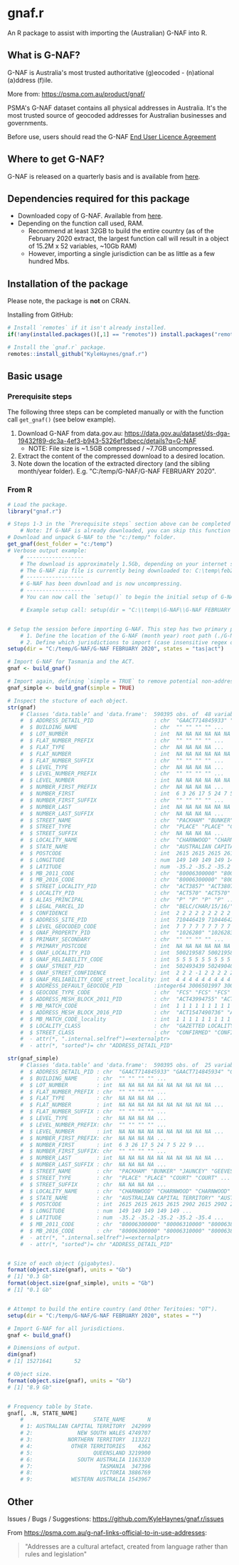 # gnaf.r

An R package to assist with importing the (Australian) G-NAF into R.

## What is G-NAF?

G-NAF is Australia's most trusted authoritative (g)eocoded - (n)ational (a)ddress (f)ile.

More from: https://psma.com.au/product/gnaf/

PSMA's G-NAF dataset contains all physical addresses in Australia. It's the most trusted source of geocoded addresses for Australian businesses and governments.

Before use, users should read the G-NAF [End User Licence Agreement](https://data.gov.au/dataset/ds-dga-19432f89-dc3a-4ef3-b943-5326ef1dbecc/distribution/dist-dga-09f74802-08b1-4214-a6ea-3591b2753d30/details?q=)

## Where to get G-NAF?

G-NAF is released on a quarterly basis and is available from [here](https://data.gov.au/dataset/ds-dga-19432f89-dc3a-4ef3-b943-5326ef1dbecc/details?q=G-NAF).

## Dependencies required for this package

- Downloaded copy of G-NAF. Available from [here](https://data.gov.au/dataset/ds-dga-19432f89-dc3a-4ef3-b943-5326ef1dbecc/details?q=G-NAF).
- Depending on the function call used, RAM. 
    * Recommend at least 32GB to build the entire country (as of the February 2020 extract, the largest function call will result in a object of 15.2M x 52 variables, ~10Gb RAM)
    * However, importing a single jurisdiction can be as little as a few hundred Mbs.

## Installation of the package

Please note, the package is **not** on CRAN.

Installing from GitHub:

```R
# Install `remotes` if it isn't already installed.
if(!any(installed.packages()[,1] == "remotes")) install.packages("remotes")

# Install the `gnaf.r` package.
remotes::install_github("KyleHaynes/gnaf.r")
```

## Basic usage

### Prerequisite steps

The following three steps can be completed manually or with the function call `get_gnaf()` (see below example).

1. Download G-NAF from data.gov.au: https://data.gov.au/dataset/ds-dga-19432f89-dc3a-4ef3-b943-5326ef1dbecc/details?q=G-NAF
    * NOTE: File size is ~1.5GB compressed / ~7.7GB uncompressed.
2. Extract the content of the compressed download to a desired location.
3. Note down the location of the extracted directory (and the sibling month/year folder). E.g. "C:/temp/G-NAF/G-NAF FEBRUARY 2020".

### From R

```R
# Load the package.
library("gnaf.r")

# Steps 1-3 in the `Prerequisite steps` section above can be completed from within R.
    # Note: If G-NAF is already downloaded, you can skip this function call.
# Download and unpack G-NAF to the "c:/temp/" folder.
get_gnaf(dest_folder = "c:/temp")
# Verbose output example:
    # ------------------
    # The download is approximately 1.5Gb, depending on your internet speed, the following may take a while.
    # The G-NAF zip file is currently being downloaded to: C:\temp\feb20_gnaf_pipeseparatedvalue.zip
    # ------------------
    # G-NAF has been download and is now uncompressing.
    # ------------------
    # You can now call the `setup()` to begin the initial setup of G-NAF. Be sure to toggle the `states` argument to only import relevant jurisdictions.

    # Example setup call: setup(dir = "C:\\temp\\G-NAF\\G-NAF FEBRUARY 2020", states = "tas|act")


# Setup the session before importing G-NAF. This step has two primary purposes.
    # 1. Define the location of the G-NAF (month year) root path (./G-NAF <MONTH> <YEAR>).
    # 2. Define which jurisdictions to import (case insensitive regex on State abbreviations).
setup(dir = "C:/temp/G-NAF/G-NAF FEBRUARY 2020", states = "tas|act")

# Import G-NAF for Tasmania and the ACT.
gnaf <- build_gnaf()

# Import again, defining `simple = TRUE` to remove potential non-address related variables (i.e reduce the output to just address information).
gnaf_simple <- build_gnaf(simple = TRUE)

# Inspect the stucture of each object.
str(gnaf)
    # Classes ‘data.table’ and 'data.frame':  590395 obs. of  48 variables:
    #  $ ADDRESS_DETAIL_PID                   : chr  "GAACT714845933" "GAACT714845934" "GAACT714845935" "GAACT714845936" ...
    #  $ BUILDING_NAME                        : chr  "" "" "" "" ...
    #  $ LOT_NUMBER                           : int  NA NA NA NA NA NA NA NA NA NA ...
    #  $ FLAT_NUMBER_PREFIX                   : chr  "" "" "" "" ...
    #  $ FLAT_TYPE                            : chr  NA NA NA NA ...
    #  $ FLAT_NUMBER                          : int  NA NA NA NA NA NA NA NA NA NA ...
    #  $ FLAT_NUMBER_SUFFIX                   : chr  "" "" "" "" ...
    #  $ LEVEL_TYPE                           : chr  NA NA NA NA ...
    #  $ LEVEL_NUMBER_PREFIX                  : chr  "" "" "" "" ...
    #  $ LEVEL_NUMBER                         : int  NA NA NA NA NA NA NA NA NA NA ...
    #  $ NUMBER_FIRST_PREFIX                  : chr  NA NA NA NA ...
    #  $ NUMBER_FIRST                         : int  6 3 26 17 5 24 7 5 22 9 ...
    #  $ NUMBER_FIRST_SUFFIX                  : chr  "" "" "" "" ...
    #  $ NUMBER_LAST                          : int  NA NA NA NA NA NA NA NA NA NA ...
    #  $ NUMBER_LAST_SUFFIX                   : chr  NA NA NA NA ...
    #  $ STREET_NAME                          : chr  "PACKHAM" "BUNKER" "JAUNCEY" "GEEVES" ...
    #  $ STREET_TYPE                          : chr  "PLACE" "PLACE" "COURT" "COURT" ...
    #  $ STREET_SUFFIX                        : chr  NA NA NA NA ...
    #  $ LOCALITY_NAME                        : chr  "CHARNWOOD" "CHARNWOOD" "CHARNWOOD" "CHARNWOOD" ...
    #  $ STATE_NAME                           : chr  "AUSTRALIAN CAPITAL TERRITORY" "AUSTRALIAN CAPITAL TERRITORY" "AUSTRALIAN CAPITAL TERRITORY" "AUSTRALIAN CAPITAL TERRITORY" ...
    #  $ POSTCODE                             : int  2615 2615 2615 2615 2902 2615 2902 2615 2615 2902 ...
    #  $ LONGITUDE                            : num  149 149 149 149 149 ...
    #  $ LATITUDE                             : num  -35.2 -35.2 -35.2 -35.2 -35.4 ...
    #  $ MB_2011_CODE                         : chr  "80006300000" "80006310000" "80006380000" "80006280000" ...
    #  $ MB_2016_CODE                         : chr  "80006300000" "80006310000" "80006380000" "80006280000" ...
    #  $ STREET_LOCALITY_PID                  : chr  "ACT3857" "ACT3807" "ACT3833" "ACT3826" ...
    #  $ LOCALITY_PID                         : chr  "ACT570" "ACT570" "ACT570" "ACT570" ...
    #  $ ALIAS_PRINCIPAL                      : chr  "P" "P" "P" "P" ...
    #  $ LEGAL_PARCEL_ID                      : chr  "BELC/CHAR/15/16/" "BELC/CHAR/17/2/" "BELC/CHAR/83/3/" "BELC/CHAR/29/9/" ...
    #  $ CONFIDENCE                           : int  2 2 2 2 2 2 2 2 2 2 ...
    #  $ ADDRESS_SITE_PID                     : int  710446419 710446420 710446421 710446422 710446424 710446425 710446427 710446428 710446429 710446430 ...
    #  $ LEVEL_GEOCODED_CODE                  : int  7 7 7 7 7 7 7 7 7 7 ...
    #  $ GNAF_PROPERTY_PID                    : chr  "1026280" "1026283" "351430" "343650" ...
    #  $ PRIMARY_SECONDARY                    : chr  "" "" "" "" ...
    #  $ PRIMARY_POSTCODE                     : int  NA NA NA NA NA NA NA NA NA NA ...
    #  $ GNAF_LOCALITY_PID                    : int  500219587 500219587 500219587 500219587 500219628 500219587 500219628 500219587 500219587 500219628 ...
    #  $ GNAF_RELIABILITY_CODE                : int  5 5 5 5 5 5 5 5 5 5 ...
    #  $ GNAF_STREET_PID                      : int  502493439 502490407 502492206 502491587 502492926 502492206 502492926 502490407 502492206 502492926 ...
    #  $ GNAF_STREET_CONFIDENCE               : int  2 2 2 -1 2 2 2 2 2 2 ...
    #  $ GNAF_RELIABILITY_CODE_street_locality: int  4 4 4 4 4 4 4 4 4 4 ...
    #  $ ADDRESS_DEFAULT_GEOCODE_PID          :integer64 3006501997 3006502410 3006610521 3006506877 3006499300 3006448778 3006616267 3006485909 ... 
    #  $ GEOCODE_TYPE_CODE                    : chr  "FCS" "FCS" "FCS" "FCS" ...
    #  $ ADDRESS_MESH_BLOCK_2011_PID          : chr  "ACT43994755" "ACT43994756" "ACT43994757" "ACT43994758" ...
    #  $ MB_MATCH_CODE                        : int  1 1 1 1 1 1 1 1 1 1 ...
    #  $ ADDRESS_MESH_BLOCK_2016_PID          : chr  "ACT1547490736" "ACT1547490737" "ACT1547490738" "ACT1547490739" ...
    #  $ MB_MATCH_CODE_locality               : int  1 1 1 1 1 1 1 1 1 1 ...
    #  $ LOCALITY_CLASS                       : chr  "GAZETTED LOCALITY" "GAZETTED LOCALITY" "GAZETTED LOCALITY" "GAZETTED LOCALITY" ...
    #  $ STREET_CLASS                         : chr  "CONFIRMED" "CONFIRMED" "CONFIRMED" "CONFIRMED" ...
    #  - attr(*, ".internal.selfref")=<externalptr> 
    #  - attr(*, "sorted")= chr "ADDRESS_DETAIL_PID"

str(gnaf_simple)
    # Classes ‘data.table’ and 'data.frame':  590395 obs. of  25 variables:
    #  $ ADDRESS_DETAIL_PID : chr  "GAACT714845933" "GAACT714845934" "GAACT714845935" "GAACT714845936" ...
    #  $ BUILDING_NAME      : chr  "" "" "" "" ...
    #  $ LOT_NUMBER         : int  NA NA NA NA NA NA NA NA NA NA ...
    #  $ FLAT_NUMBER_PREFIX : chr  "" "" "" "" ...
    #  $ FLAT_TYPE          : chr  NA NA NA NA ...
    #  $ FLAT_NUMBER        : int  NA NA NA NA NA NA NA NA NA NA ...
    #  $ FLAT_NUMBER_SUFFIX : chr  "" "" "" "" ...
    #  $ LEVEL_TYPE         : chr  NA NA NA NA ...
    #  $ LEVEL_NUMBER_PREFIX: chr  "" "" "" "" ...
    #  $ LEVEL_NUMBER       : int  NA NA NA NA NA NA NA NA NA NA ...
    #  $ NUMBER_FIRST_PREFIX: chr  NA NA NA NA ...
    #  $ NUMBER_FIRST       : int  6 3 26 17 5 24 7 5 22 9 ...
    #  $ NUMBER_FIRST_SUFFIX: chr  "" "" "" "" ...
    #  $ NUMBER_LAST        : int  NA NA NA NA NA NA NA NA NA NA ...
    #  $ NUMBER_LAST_SUFFIX : chr  NA NA NA NA ...
    #  $ STREET_NAME        : chr  "PACKHAM" "BUNKER" "JAUNCEY" "GEEVES" ...
    #  $ STREET_TYPE        : chr  "PLACE" "PLACE" "COURT" "COURT" ...
    #  $ STREET_SUFFIX      : chr  NA NA NA NA ...
    #  $ LOCALITY_NAME      : chr  "CHARNWOOD" "CHARNWOOD" "CHARNWOOD" "CHARNWOOD" ...
    #  $ STATE_NAME         : chr  "AUSTRALIAN CAPITAL TERRITORY" "AUSTRALIAN CAPITAL TERRITORY" "AUSTRALIAN CAPITAL TERRITORY" "AUSTRALIAN CAPITAL TERRITORY" ...
    #  $ POSTCODE           : int  2615 2615 2615 2615 2902 2615 2902 2615 2615 2902 ...
    #  $ LONGITUDE          : num  149 149 149 149 149 ...
    #  $ LATITUDE           : num  -35.2 -35.2 -35.2 -35.2 -35.4 ...
    #  $ MB_2011_CODE       : chr  "80006300000" "80006310000" "80006380000" "80006280000" ...
    #  $ MB_2016_CODE       : chr  "80006300000" "80006310000" "80006380000" "80006280000" ...
    #  - attr(*, ".internal.selfref")=<externalptr> 
    #  - attr(*, "sorted")= chr "ADDRESS_DETAIL_PID"


# Size of each object (gigabytes).
format(object.size(gnaf), units = "Gb")
# [1] "0.3 Gb"
format(object.size(gnaf_simple), units = "Gb")
# [1] "0.1 Gb"


# Attempt to build the entire country (and Other Teritoies: "OT").
setup(dir = "C:/temp/G-NAF/G-NAF FEBRUARY 2020", states = "")

# Import G-NAF for all jurisdictions.
gnaf <- build_gnaf()

# Dimensions of output.
dim(gnaf)
# [1] 15271641       52

# Object size.
format(object.size(gnaf), units = "Gb")
# [1] "8.9 Gb"


# Frequency table by State.
gnaf[, .N, STATE_NAME]
    #                      STATE_NAME       N
    # 1: AUSTRALIAN CAPITAL TERRITORY  242999
    # 2:              NEW SOUTH WALES 4749707
    # 3:           NORTHERN TERRITORY  113221
    # 4:            OTHER TERRITORIES    4362
    # 5:                   QUEENSLAND 3219900
    # 6:              SOUTH AUSTRALIA 1163320
    # 7:                     TASMANIA  347396
    # 8:                     VICTORIA 3886769
    # 9:            WESTERN AUSTRALIA 1543967
```

## Other

Issues / Bugs / Suggestions: https://github.com/KyleHaynes/gnaf.r/issues

From https://psma.com.au/g-naf-links-official-to-in-use-addresses:

> "Addresses are a cultural artefact, created from language rather than rules and legislation"
